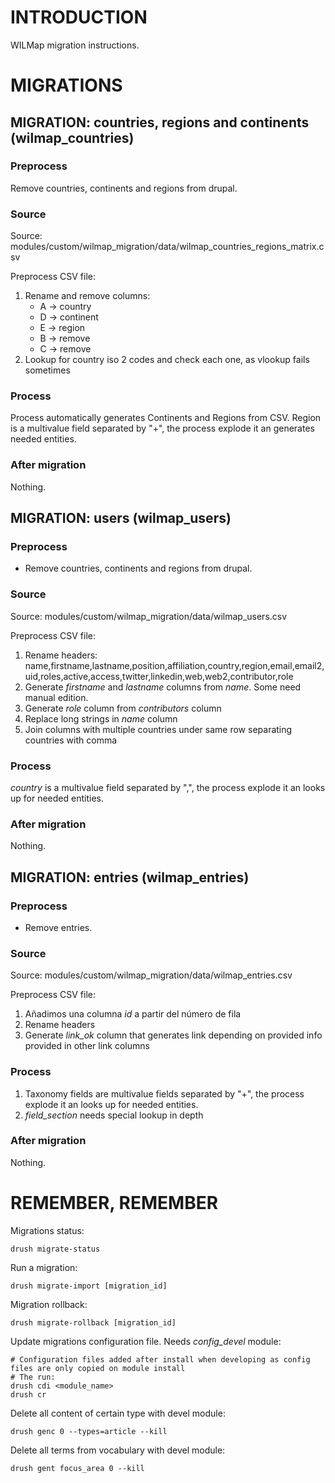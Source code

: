 # INTRODUCTION
WILMap migration instructions.


# MIGRATIONS 

## MIGRATION: countries, regions and continents (wilmap_countries)

### Preprocess
Remove countries, continents and regions from drupal.

### Source
Source: modules/custom/wilmap_migration/data/wilmap_countries_regions_matrix.csv

Preprocess CSV file:
1. Rename and remove columns:
    - A -> country
    - D -> continent
    - E -> region 
    - B -> remove
    - C -> remove
2. Lookup for country iso 2 codes and check each one, as vlookup fails sometimes

### Process
Process automatically generates Continents and Regions from CSV.
Region is a multivalue field separated by "+", the process explode it an generates needed entities.

### After migration
Nothing.


## MIGRATION: users (wilmap_users)

### Preprocess
- Remove countries, continents and regions from drupal.

### Source
Source: modules/custom/wilmap_migration/data/wilmap_users.csv

Preprocess CSV file:
1. Rename headers: name,firstname,lastname,position,affiliation,country,region,email,email2,uid,roles,active,access,twitter,linkedin,web,web2,contributor,role
2. Generate *firstname* and *lastname* columns from *name*. Some need manual edition.
3. Generate *role* column from *contributors* column
4. Replace long strings in *name* column
5. Join columns with multiple countries under same row separating countries with comma

### Process
*country* is a multivalue field separated by ",", the process explode it an looks up for needed entities.

### After migration
Nothing.



## MIGRATION: entries (wilmap_entries)

### Preprocess
- Remove entries.

### Source
Source: modules/custom/wilmap_migration/data/wilmap_entries.csv

Preprocess CSV file:
1. Añadimos una columna *id* a partir del número de fila
2. Rename headers
3. Generate *link_ok* column that generates link depending on provided info provided in other link columns

### Process
1. Taxonomy fields are multivalue fields separated by "+", the process explode it an looks up for needed entities.
2. *field_section* needs special lookup in depth

### After migration
Nothing.


# REMEMBER, REMEMBER

Migrations status:
```
drush migrate-status
```
Run a migration:
```
drush migrate-import [migration_id]
```
Migration rollback:
```
drush migrate-rollback [migration_id]
```

Update migrations configuration file. Needs *config_devel* module:
```
# Configuration files added after install when developing as config files are only copied on module install
# The run:
drush cdi <module_name>
drush cr
```
Delete all content of certain type with devel module:
```
drush genc 0 --types=article --kill
```

Delete all terms from vocabulary with devel module:
```
drush gent focus_area 0 --kill
```



